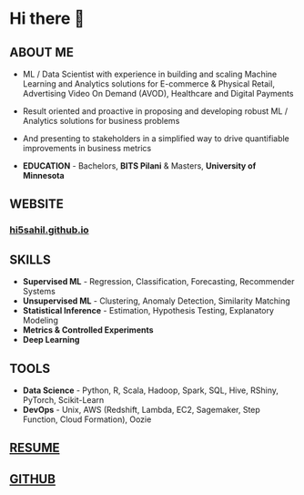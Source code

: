 # Hi there 👋

<!--
**hi5sahil/hi5sahil** is a ✨ _special_ ✨ repository because its `README.md` (this file) appears on your GitHub profile.

Here are some ideas to get you started:

- 🔭 I’m currently working on ...
- 🌱 I’m currently learning ...
- 👯 I’m looking to collaborate on ...
- 🤔 I’m looking for help with ...
- 💬 Ask me about ...
- 📫 How to reach me: ...
- 😄 Pronouns: ...
- ⚡ Fun fact: ...
-->

## ABOUT ME

* ML / Data Scientist with experience in building and scaling Machine Learning and Analytics solutions for E-commerce & Physical Retail, Advertising Video On Demand (AVOD), Healthcare and Digital Payments

* Result oriented and proactive in proposing and developing robust ML / Analytics solutions for business problems 

* And presenting to stakeholders in a simplified way to drive quantifiable improvements in business metrics

* **EDUCATION** - Bachelors, **BITS Pilani** & Masters, **University of Minnesota**

## WEBSITE

### [hi5sahil.github.io](https://hi5sahil.github.io/tags/)

## SKILLS

* **Supervised ML** - Regression, Classification, Forecasting, Recommender Systems
* **Unsupervised ML** - Clustering, Anomaly Detection, Similarity Matching
* **Statistical Inference** - Estimation, Hypothesis Testing, Explanatory Modeling
* **Metrics & Controlled Experiments** 
* **Deep Learning**

## TOOLS

* **Data Science** - Python, R, Scala, Hadoop, Spark, SQL, Hive, RShiny, PyTorch, Scikit-Learn
* **DevOps** - Unix, AWS (Redshift, Lambda, EC2, Sagemaker, Step Function, Cloud Formation), Oozie

## [RESUME](https://hi5sahil.github.io/resume/)

## [GITHUB](https://hi5sahil.github.io/tags/)

